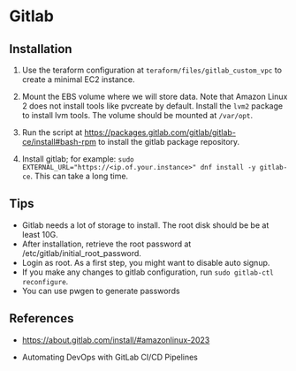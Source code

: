 # Gitlab

## Installation

1. Use the teraform configuration at `teraform/files/gitlab_custom_vpc` to create a minimal EC2 instance.

2. Mount the EBS volume where we will store data. Note that Amazon Linux 2 does not install tools like pvcreate by default. Install the `lvm2` package to install lvm tools. The volume should be mounted at `/var/opt`.

3. Run the script at https://packages.gitlab.com/gitlab/gitlab-ce/install#bash-rpm to install the gitlab package repository.
3. Install gitlab; for example: `sudo EXTERNAL_URL="https://<ip.of.your.instance>" dnf install -y gitlab-ce`. This can take a long time.

## Tips
- Gitlab needs a lot of storage to install. The root disk should be be at least 10G.
- After installation, retrieve the root password at /etc/gitlab/initial_root_password.
- Login as root. As a first step, you might want to disable auto signup. 
- If you make any changes to gitlab configuration, run `sudo gitlab-ctl reconfigure`. 
- You can use pwgen to generate passwords


## References
- https://about.gitlab.com/install/#amazonlinux-2023

- Automating DevOps with GitLab CI/CD Pipelines

